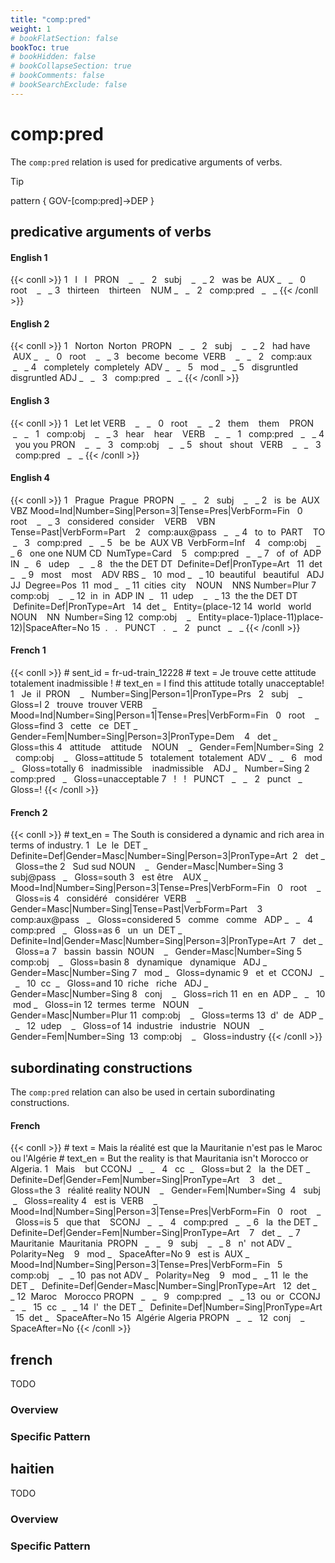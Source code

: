 ```yaml
---
title: "comp:pred"
weight: 1
# bookFlatSection: false
bookToc: true
# bookHidden: false
# bookCollapseSection: true
# bookComments: false
# bookSearchExclude: false
---
```

# comp:pred

The `comp:pred` relation is used for predicative arguments of verbs.

>[!tip]
> pattern { GOV-[comp:pred]->DEP }


## predicative arguments of verbs
<!-- tabs:start -->
#### **English 1**
{{< conll >}}
1   I   I   PRON    _   _   2   subj    _   _
2   was be  AUX _   _   0   root    _   _
3   thirteen    thirteen    NUM _   _   2   comp:pred   _   _
{{< /conll >}}

#### **English 2**
{{< conll >}}
1   Norton  Norton  PROPN   _   _   2   subj    _   _
2   had have    AUX _   _   0   root    _   _
3   become  become  VERB    _   _   2   comp:aux    _   _
4   completely  completely  ADV _   _   5   mod _   _
5   disgruntled disgruntled ADJ _   _   3   comp:pred   _   _
{{< /conll >}}

#### **English 3**
{{< conll >}}
1   Let let VERB    _   _   0   root    _   _
2   them    them    PRON    _   _   1   comp:obj    _   _
3   hear    hear    VERB    _   _   1   comp:pred   _   _
4   you you PRON    _   _   3   comp:obj    _   _
5   shout   shout   VERB    _   _   3   comp:pred   _   _
{{< /conll >}}

#### **English 4**
{{< conll >}}
1   Prague  Prague  PROPN   _   _   2   subj    _   _
2   is  be  AUX VBZ Mood=Ind|Number=Sing|Person=3|Tense=Pres|VerbForm=Fin   0   root    _   _
3   considered  consider    VERB    VBN Tense=Past|VerbForm=Part    2   comp:aux@pass   _   _
4   to  to  PART    TO  _   3   comp:pred   _   _
5   be  be  AUX VB  VerbForm=Inf    4   comp:obj    _   _
6   one one NUM CD  NumType=Card    5   comp:pred   _   _
7   of  of  ADP IN  _   6   udep    _   _
8   the the DET DT  Definite=Def|PronType=Art   11  det _   _
9   most    most    ADV RBS _   10  mod _   _
10  beautiful   beautiful   ADJ JJ  Degree=Pos  11  mod _   _
11  cities  city    NOUN    NNS Number=Plur 7   comp:obj    _   _
12  in  in  ADP IN  _   11  udep    _   _
13  the the DET DT  Definite=Def|PronType=Art   14  det _   Entity=(place-12
14  world   world   NOUN    NN  Number=Sing 12  comp:obj    _   Entity=place-1)place-11)place-12)|SpaceAfter=No
15  .   .   PUNCT   .   _   2   punct   _   _
{{< /conll >}}

#### **French 1**
{{< conll >}}
\# sent_id = fr-ud-train_12228
\# text = Je trouve cette attitude totalement inadmissible !
\# text_en = I find this attitude totally unacceptable!
1   Je  il  PRON    _   Number=Sing|Person=1|PronType=Prs   2   subj    _   Gloss=I
2   trouve  trouver VERB    _   Mood=Ind|Number=Sing|Person=1|Tense=Pres|VerbForm=Fin   0   root    _   Gloss=find
3   cette   ce  DET _   Gender=Fem|Number=Sing|Person=3|PronType=Dem    4   det _   Gloss=this
4   attitude    attitude    NOUN    _   Gender=Fem|Number=Sing  2   comp:obj    _   Gloss=attitude
5   totalement  totalement  ADV _   _   6   mod _   Gloss=totally
6   inadmissible    inadmissible    ADJ _   Number=Sing 2   comp:pred   _   Gloss=unacceptable
7   !   !   PUNCT   _   _   2   punct   _   Gloss=!
{{< /conll >}}

#### **French 2**
{{< conll >}}
\# text_en = The South is considered a dynamic and rich area in terms of industry.
1   Le  le  DET _   Definite=Def|Gender=Masc|Number=Sing|Person=3|PronType=Art  2   det _   Gloss=the
2   Sud sud NOUN    _   Gender=Masc|Number=Sing 3   subj@pass   _   Gloss=south
3   est être    AUX _   Mood=Ind|Number=Sing|Person=3|Tense=Pres|VerbForm=Fin   0   root    _   Gloss=is
4   considéré   considérer  VERB    _   Gender=Masc|Number=Sing|Tense=Past|VerbForm=Part    3   comp:aux@pass   _   Gloss=considered
5   comme   comme   ADP _   _   4   comp:pred   _   Gloss=as
6   un  un  DET _   Definite=Ind|Gender=Masc|Number=Sing|Person=3|PronType=Art  7   det _   Gloss=a
7   bassin  bassin  NOUN    _   Gender=Masc|Number=Sing 5   comp:obj    _   Gloss=basin
8   dynamique   dynamique   ADJ _   Gender=Masc|Number=Sing 7   mod _   Gloss=dynamic
9   et  et  CCONJ   _   _   10  cc  _   Gloss=and
10  riche   riche   ADJ _   Gender=Masc|Number=Sing 8   conj    _   Gloss=rich
11  en  en  ADP _   _   10  mod _   Gloss=in
12  termes  terme   NOUN    _   Gender=Masc|Number=Plur 11  comp:obj    _   Gloss=terms
13  d'  de  ADP _   _   12  udep    _   Gloss=of
14  industrie   industrie   NOUN    _   Gender=Fem|Number=Sing  13  comp:obj    _   Gloss=industry
{{< /conll >}}
<!-- tabs:end -->
  
## subordinating constructions
The `comp:pred` relation can also be used in certain subordinating constructions.

  
<!-- tabs:start -->
#### **French**
{{< conll >}}
\# text = Mais la réalité est que la Mauritanie n'est pas le Maroc ou l'Algérie
\# text_en = But the reality is that Mauritania isn't Morocco or Algeria.
1   Mais    but CCONJ   _   _   4   cc  _   Gloss=but
2   la  the DET _   Definite=Def|Gender=Fem|Number=Sing|PronType=Art    3   det _   Gloss=the
3   réalité reality NOUN    _   Gender=Fem|Number=Sing  4   subj    _   Gloss=reality
4   est is  VERB    _   Mood=Ind|Number=Sing|Person=3|Tense=Pres|VerbForm=Fin   0   root    _   Gloss=is
5   que that    SCONJ   _   _   4   comp:pred   _   _
6   la  the DET _   Definite=Def|Gender=Fem|Number=Sing|PronType=Art    7   det _   _
7   Mauritanie  Mauritania  PROPN   _   _   9   subj    _   _
8   n'  not ADV _   Polarity=Neg    9   mod _   SpaceAfter=No
9   est is  AUX _   Mood=Ind|Number=Sing|Person=3|Tense=Pres|VerbForm=Fin   5   comp:obj    _   _
10  pas not ADV _   Polarity=Neg    9   mod _   _
11  le  the DET _   Definite=Def|Gender=Masc|Number=Sing|PronType=Art   12  det _   _
12  Maroc   Morocco PROPN   _   _   9   comp:pred   _   _
13  ou  or  CCONJ   _   _   15  cc  _   _
14  l'  the DET _   Definite=Def|Number=Sing|PronType=Art   15  det _   SpaceAfter=No
15  Algérie Algeria PROPN   _   _   12  conj    _   SpaceAfter=No
{{< /conll >}}
<!-- tabs:end -->






## french

TODO
### Overview

### Specific Pattern




## haitien

TODO
### Overview

### Specific Pattern


